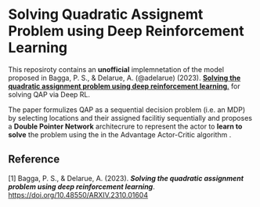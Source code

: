 # Solving Quadratic Assignemt Problem using Deep Reinforcement Learning

This reposiroty contains an **unofficial** implemnetation of the model proposed in Bagga, P. S., & Delarue, A. (@adelarue) (2023). [**Solving the quadratic assignment problem using deep reinforcement learning**.](https://arxiv.org/abs/2310.01604) for solving QAP via Deep RL.

The paper formulizes QAP as a sequential decision problem (i.e. an MDP) by selecting locations and their assigned facilitiy sequentially and proposes a **Double Pointer Network** architecrure to represent the actor to **learn to solve** the problem using the in the Advantage Actor-Critic algorithm .


## Reference

[1] Bagga, P. S., & Delarue, A. (2023). ***Solving the quadratic assignment problem using deep reinforcement learning***. https://doi.org/10.48550/ARXIV.2310.01604